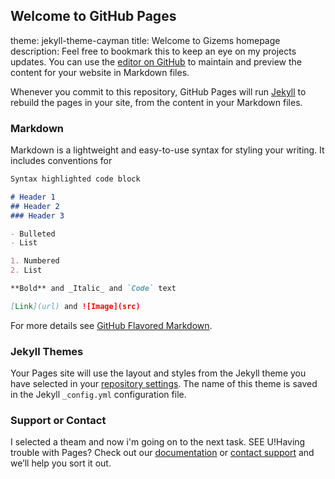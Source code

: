 ## Welcome to GitHub Pages
theme: jekyll-theme-cayman
title: Welcome to Gizems homepage
description: Feel free to bookmark this to keep an eye on my projects updates. 
You can use the [editor on GitHub](https://github.com/Gizem2410/Gizem2410.github.io/edit/main/index.md) to maintain and preview the content for your website in Markdown files.

Whenever you commit to this repository, GitHub Pages will run [Jekyll](https://jekyllrb.com/) to rebuild the pages in your site, from the content in your Markdown files.

### Markdown

Markdown is a lightweight and easy-to-use syntax for styling your writing. It includes conventions for

```markdown
Syntax highlighted code block

# Header 1
## Header 2
### Header 3

- Bulleted
- List

1. Numbered
2. List

**Bold** and _Italic_ and `Code` text

[Link](url) and ![Image](src)
```

For more details see [GitHub Flavored Markdown](https://guides.github.com/features/mastering-markdown/).

### Jekyll Themes

Your Pages site will use the layout and styles from the Jekyll theme you have selected in your [repository settings](https://github.com/Gizem2410/Gizem2410.github.io/settings/pages). The name of this theme is saved in the Jekyll `_config.yml` configuration file.

### Support or Contact
I selected a theam and now i'm going on to the next task. SEE U!Having trouble with Pages? Check out our [documentation](https://docs.github.com/categories/github-pages-basics/) or [contact support](https://support.github.com/contact) and we’ll help you sort it out.
